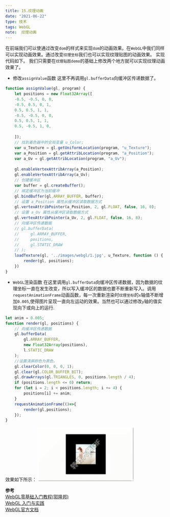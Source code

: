 ```yaml
---
title: 15.纹理动画
date: "2021-06-22"
type: 技术
tags: WebGL
note:  纹理动画
---
```


在前端我们可以使通过改变`dom`的样式来实现`dom`的动画效果。在`WebGL`中我们同样可以实现动画效果。通过改变`纹理坐标`我们也可以实现纹理贴图的动画效果。
实现代码如下。
我们只需要在`纹理贴图demo`的基础上修改两个地方就可以实现纹理动画效果了。
+ 修改`assignValue`函数
这里不再调用`gl.bufferData`向缓冲区传递数据了。
```js
function assignValue(gl, program) {
    let positions = new Float32Array([
    -0.5, -0.5, 0, 0,
    -0.5, 0.5, 0, 1,
    0.5, 0.5, 1, 1,
    -0.5, -0.5, 0, 0,
    0.5, 0.5, 1, 1,
    0.5, -0.5, 1, 0,
    
    ]);
    // 找到着色器中的全局变量 u_Color;
    var u_Texture = gl.getUniformLocation(program, "u_Texture");
    var a_Position = gl.getAttribLocation(program, "a_Position");
    var a_Uv = gl.getAttribLocation(program, "a_Uv");

    gl.enableVertexAttribArray(a_Position);
    gl.enableVertexAttribArray(a_Uv);
    // 创建缓冲区
    var buffer = gl.createBuffer();
    // 绑定缓冲区为当前缓冲
    gl.bindBuffer(gl.ARRAY_BUFFER, buffer);
    // 设置 a_Position 属性从缓冲区读取数据方式
    gl.vertexAttribPointer(a_Position, 2, gl.FLOAT, false, 16, 0);
    // 设置 a_Uv 属性从缓冲区读取数据方式
    gl.vertexAttribPointer(a_Uv, 2, gl.FLOAT, false, 16, 8);
    // 向缓冲区传递数据
    // gl.bufferData(
    //     gl.ARRAY_BUFFER,
    //     positions,
    //     gl.STATIC_DRAW
    // );
    loadTexture(gl, '../images/webgl/1.jpg', u_Texture, function () {
        render(gl, positions);
    })
}
```
+ `WebGL`渲染函数
在这里调用`gl.bufferData`向缓冲区传递数据，因为数据的纹理坐标一直在发生改变，所以写入缓冲区的数据也要不断重新写入。调用`requestAnimationFrame`动画函数，每一次重新渲染时`纹理坐标`的`x`轴值不断增加`0.005`,使得图片呈现一直向左运动的效果。当然也可以通过修改`y`轴的值实现向下或向上的运行.
```js
let anim = 0.005;
function render(gl, positions) {
    // 向缓冲区传递数据
    gl.bufferData(
        gl.ARRAY_BUFFER,
        new Float32Array(positions),
        l.STATIC_DRAW
    );
    //设置清屏颜色为黑色。
    gl.clearColor(0, 0, 0, 1);
    gl.clear(gl.COLOR_BUFFER_BIT);
    gl.drawArrays(gl.TRIANGLES, 0, positions.length / 4);
    if (positions.length <= 0) return;
    for (let i = 2; i < positions.length; i += 4) {
        positions[i] += anim;
    }
    requestAnimationFrame(()=>{
        render(gl,positions);
    }); 
}
```
效果如下所示：
<img src="../../images/webgl/纹理动画-向左运动.gif" alt="暂无数据" width=300>



**参考**<br>
[WebGL零基础入门教程(郭隆邦)](http://www.yanhuangxueyuan.com/WebGL/)<br>
[WebGL 入门与实践](https://juejin.cn/book/6844733755580481543/section/6844733755916025869)<br>
[WebGL官方文档](https://developer.mozilla.org/zh-CN/docs/Web/API/WebGLRenderingContext/vertexAttribPointer)<br>
